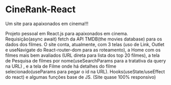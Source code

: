 # CineRank-React
Um site para apaixonados em cinema!!!

Projeto pessoal em React.js para apaixonados em cinema. Requisição(async await) fetch da API TMDB(the movies database) para os dados dos filmes. O site conta, atualmente, com 3 telas (uso de Link, Outlet e useNavigate do React-router-dom para as roteamento), a Home com os filmes mais bem avaliados (URL direta para lista dos top 20 filmes), a tela de Pesquisa de filmes por nome(useSearchParams para a tratativa da query na URL) , e a tela de Filme onde há detalhes do filme selecionado(useParams para pegar o id na URL). Hooks(useState/useEffect do react) e algumas funções base de JS. (Site quase 100% responsivo)

